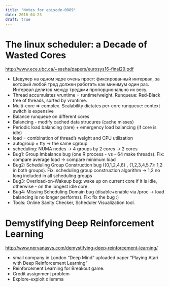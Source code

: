 ```yaml
---
title: "Notes for episode-0089"
date: 2016-04-23
draft: true
---
```


# The linux scheduler: a Decade of Wasted Cores
http://www.ece.ubc.ca/~sasha/papers/eurosys16-final29.pdf

- Шедулер на одном ядре очень прост: фиксированный интервал, за который любой тред должен работать как минимум один раз. Интервал делится между тредами пропорционально их весу.
- Thread accumulates vruntime = runtime/weight. Runqueue: Red-Black tree of threads, sorted by vruntime.
- Multi-core => complex. Scalability dictates per-core runqueue: context switch is expensive
- Balance runqueue on different cores
- Balancing - modify cached data strucures (cache misses)
- Periodic load balancing (rare) + emergency load balancing (if core is idle)
- load = combination of thread’s weight and CPU utilization
- autogroup = tty -> the same cgroup
- scheduling: NUMA nodes -> 4 groups by 2 cores -> 2 cores
- Bug1: Group Imbalance bug (one R process - vs - 64 make threads). Fix: compare average load -> compare minimum load
- Bug2: Scheduling Group Construction bug ({0,1,2,4,6} , {1,2,3,4,5,7}: 1,2 in both groups). Fix: scheduling group construction algorithm -> 1,2 no long included in all scheduling groups
- Bug3: Overload-on-Wakeup bug: wake up on current core if it is idle, otherwise - on the longest idle core.
- Bug4: Missing Scheduling Domain bug (disable+enable via /proc -> load balancing is no longer performs). Fix: fix the bug :)
- Tools: Online Sanity Checker, Scheduler Visualization tool.

# Demystifying Deep Reinforcement Learning 
http://www.nervanasys.com/demystifying-deep-reinforcement-learning/

- small company in London “Deep Mind” uploaded paper “Playing Atari with Deep Reinforcement Learning”
- Reinforcement Learning for Breakout game.
- Credit assignment problem
- Explore-exploit dilemma
